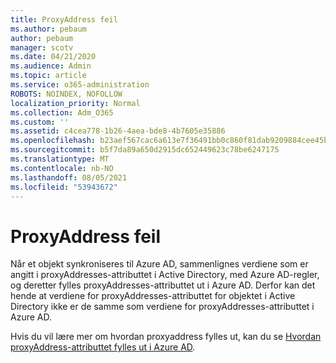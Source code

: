 ```yaml
---
title: ProxyAddress feil
ms.author: pebaum
author: pebaum
manager: scotv
ms.date: 04/21/2020
ms.audience: Admin
ms.topic: article
ms.service: o365-administration
ROBOTS: NOINDEX, NOFOLLOW
localization_priority: Normal
ms.collection: Adm_O365
ms.custom: ''
ms.assetid: c4cea778-1b26-4aea-bde8-4b7605e35886
ms.openlocfilehash: b23aef567cac6a613e7f36491bb0c860f81dab9209884cee45b717f1011952f9
ms.sourcegitcommit: b5f7da89a650d2915dc652449623c78be6247175
ms.translationtype: MT
ms.contentlocale: nb-NO
ms.lasthandoff: 08/05/2021
ms.locfileid: "53943672"
---
```

# <a name="proxyaddress-incorrect"></a>ProxyAddress feil

Når et objekt synkroniseres til Azure AD, sammenlignes verdiene som er angitt i proxyAddresses-attributtet i Active Directory, med Azure AD-regler, og deretter fylles proxyAddresses-attributtet ut i Azure AD. Derfor kan det hende at verdiene for proxyAddresses-attributtet for objektet i Active Directory ikke er de samme som verdiene for proxyAddresses-attributtet i Azure AD.
  
Hvis du vil lære mer om hvordan proxyaddress fylles ut, kan du se [Hvordan proxyAddress-attributtet fylles ut i Azure AD](https://support.microsoft.com/help/3190357/how-the-proxyaddresses-attribute-is-populated-in-azure-ad).
  

